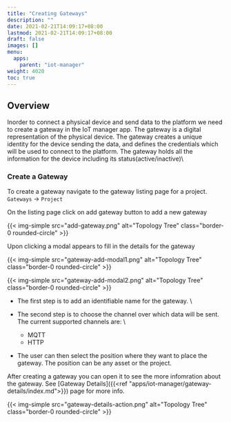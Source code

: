 ```yaml
---
title: "Creating Gateways"
description: ""
date: 2021-02-21T14:09:17+08:00
lastmod: 2021-02-21T14:09:17+08:00
draft: false
images: []
menu:
  apps:
    parent: "iot-manager"
weight: 4020
toc: true
---
```


## Overview

Inorder to connect a physical device and send data to the platform we need to create a gateway in the IoT manager app. The gateway is a digital representation of the physical device. The gateway creates a unique identity for the device sending the data, and defines the credentials which will be used to connect to the platform. The gateway holds all the information for the device including its status(active/inactive)\

### Create a Gateway

To create a gateway navigate to the gateway listing page for a project.\
`Gateways` -> `Project`

On the listing page click on add gateway button to add a new gateway

{{< img-simple src="add-gateway.png" alt="Topology Tree" class="border-0 rounded-circle" >}}

Upon clicking a modal appears to fill in the details for the gateway

{{< img-simple src="gateway-add-modal1.png" alt="Topology Tree" class="border-0 rounded-circle" >}}

{{< img-simple src="gateway-add-modal2.png" alt="Topology Tree" class="border-0 rounded-circle" >}}

- The first step is to add an identifiable name for the gateway. \
- The second step is to choose the channel over which data will be sent. The current
supported channels are: \
  - MQTT
  - HTTP

- The user can then select the position where they want to place the gateway. The
    position can be any asset or the project.

After creating a gateway you can open it to see the more infomration about the gateway. See [Gateway Details]({{<ref "apps/iot-manager/gateway-details/index.md">}}) page for more info.

{{< img-simple src="gateway-details-action.png" alt="Topology Tree" class="border-0 rounded-circle" >}}
